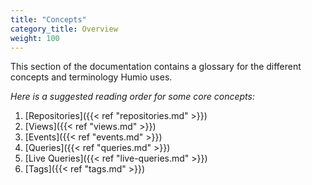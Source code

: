 ```yaml
---
title: "Concepts"
category_title: Overview
weight: 100
---
```


This section of the documentation contains a glossary for the different concepts
and terminology Humio uses.

_Here is a suggested reading order for some core concepts:_

1. [Repositories]({{< ref "repositories.md" >}})
1. [Views]({{< ref "views.md" >}})
1. [Events]({{< ref "events.md" >}})
1. [Queries]({{< ref "queries.md" >}})
1. [Live Queries]({{< ref "live-queries.md" >}})
1. [Tags]({{< ref "tags.md" >}})
